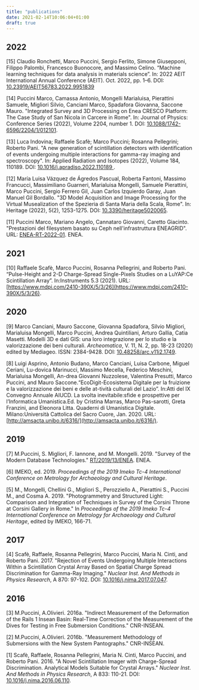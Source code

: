 ```yaml
---
title: "publications"
date: 2021-02-14T10:06:04+01:00
draft: true
---
```


## 2022
[15] Claudio Ronchetti, Marco Puccini, Sergio Ferlito, Simone Giusepponi, Filippo Palombi, Francesco Buonocore, and Massimo Celino. “Machine learning techniques for data analysis in materials science”. In: 2022 AEIT International Annual Conference (AEIT). Oct. 2022, pp. 1–6. DOI: [10.23919/AEIT56783.2022.9951839](https://doi.org/10.23919/AEIT56783.2022.9951839)

[14] Puccini Marco, Camassa Antonio, Mongelli Marialuisa, Pierattini Samuele, Migliori Silvio, Canciani Marco, Spadafora Giovanna, Saccone Mauro. "Integrated Survey and 3D Processing on Enea CRESCO Platform: The Case Study of San Nicola in Carcere in Rome". In: Journal of Physics: Conference Series (2022), Volume 2204, number 1. DOI: [10.1088/1742-6596/2204/1/012101](https://doi.org/10.1088/1742-6596/2204/1/012101).

[13] Luca Indovina; Raffaele Scafè; Marco Puccini; Rosanna Pellegrini; Roberto Pani. "A new generation of scintillation detectors with identification of events undergoing multiple interactions for gamma-ray imaging and spectroscopy". In: Applied Radiation and Isotopes (2022), Volume 184, 110189. DOI: [10.1016/j.apradiso.2022.110189 ](https://doi.org/10.1016/j.apradiso.2022.110189 ).

[12] María Luisa Vázquez de Ágredos Pascual, Roberta Fantoni, Massimo Francucci, Massimiliano Guarneri, Marialuisa Mongelli, Samuele Pierattini, Marco Puccini, Sergio Ferrero Gil, Juan Carlos Izquierdo Garay, Juan Manuel Gil Bordallo. "3D Model Acquisition and Image Processing for the Virtual Musealization of the Spezieria di Santa Maria della Scala, Rome". In: Heritage (2022), 5(2), 1253-1275. DOI: [10.3390/heritage5020065](https://doi.org/10.3390/heritage5020065).

[11] Puccini Marco, Mariano Angelo, Cannataro Giovanni, Caretto Giacinto. "Prestazioni del filesystem basato su Ceph nell'infrastruttura ENEAGRID". URL: [ENEA-RT-2022-01](http://hdl.handle.net/20.500.12079/64267). ENEA.
## 2021
[10] Raffaele Scafè, Marco Puccini, Rosanna Pellegrini, and Roberto Pani. “Pulse-Height and 2-D Charge-Spread Single-Pixels Studies on a LuYAP:Ce Scintillation Array”. In:Instruments 5.3 (2021). URL: [https://www.mdpi.com/2410-390X/5/3/26](https://www.mdpi.com/2410-390X/5/3/26).

## 2020

[9] Marco Canciani, Mauro Saccone, Giovanna Spadafora, Silvio Migliori, Marialuisa Mongelli, Marco Puccini, Andrea Quintiliani, Arturo Gallia, Catia Masetti. Modelli 3D e dati GIS: una loro integrazione per lo studio e la valorizzazione dei beni culturali. *Archeomatica*, V. 11, N. 2, pp. 18-23 (2020) edited by Mediageo. ISSN: 2384-9428. DOI: [10.48258/arc.v11i2.1749](https://doi.org/10.48258/arc.v11i2.1749).

[8] Luigi Asprino, Antonio Budano, Marco Canciani, Luisa Carbone, Miguel Ceriani, Lu-dovica  Marinucci,  Massimo  Mecella,  Federico  Meschini,  Marialuisa  Mongelli,  An-drea  Giovanni  Nuzzolese,  Valentina  Presutti,  Marco  Puccini,  and  Mauro  Saccone.“EcoDigit-Ecosistema Digitale per la fruizione e la valorizzazione dei beni e delle at-tività culturali del Lazio”. In:Atti del IX Convegno Annuale AIUCD. La svolta inevitabile:sfide e prospettive per l’Informatica Umanistica.Ed. by Cristina Marras, Marco Pas-sarotti, Greta Franzini, and Eleonora Litta. Quaderni di Umanistica Digitale. Milano:Università Cattolica del Sacro Cuore, Jan. 2020. URL: [http://amsacta.unibo.it/6316/](http://amsacta.unibo.it/6316/).

## 2019

[7] M.Puccini, S. Migliori, F. Iannone, and M. Mongelli. 2019. "Survey of the Modern Database Technologies." [RT/2019/13/ENEA](http://hdl.handle.net/20.500.12079/51416). ENEA.

[6] IMEKO, ed. 2019. *Proceedings of the 2019 Imeko Tc-4 International Conference on Metrology for Archaeology and Cultural Heritage*.

[5] M., Mongelli, Chellini G., Migliori S., Perozziello A., Pierattini S., Puccini M., and Cosma A. 2019. "Photogrammetry and Structured Light: Comparison and Integration of Techniques in Survey of the Corsini Throne at Corsini Gallery in Rome." In *Proceedings of the 2019 Imeko Tc-4 International Conference on Metrology for Archaeology and Cultural Heritage*, edited by IMEKO, 166-71.

## 2017

[4] Scafè, Raffaele, Rosanna Pellegrini, Marco Puccini, Maria N. Cinti, and Roberto Pani. 2017. "Rejection of Events Undergoing Multiple Interactions Within a Scintillation Crystal Array Based on Spatial Charge Spread Discrimination for Gamma-Ray Imaging." *Nuclear Inst. And Methods in Physics Research*, A 870: 97-102. DOI: [10.1016/j.nima.2017.07.047](https://doi.org/10.1016/j.nima.2017.07.047).

## 2016

[3] M.Puccini, A.Olivieri. 2016a. "Indirect Measurement of the Deformation of the Rails 1 Insean Basin: Real-Time Correction of the Measurement of the Dives for Testing in Free Submersion Conditions." CNR-INSEAN.

[2] M.Puccini, A.Olivieri. 2016b. "Measurement Methodology of Submersions with the New System Pantographs." CNR-INSEAN.

[1] Scafè, Raffaele, Rosanna Pellegrini, Maria N. Cinti, Marco Puccini, and Roberto Pani. 2016. "A Novel Scintillation Imager with Charge-Spread Discrimination. Analytical Models Suitable for Crystal Arrays." *Nuclear Inst. And Methods in Physics Research*, A 833: 110-21. DOI: [10.1016/j.nima.2016.06.110](https://doi.org/10.1016/j.nima.2016.06.110).

